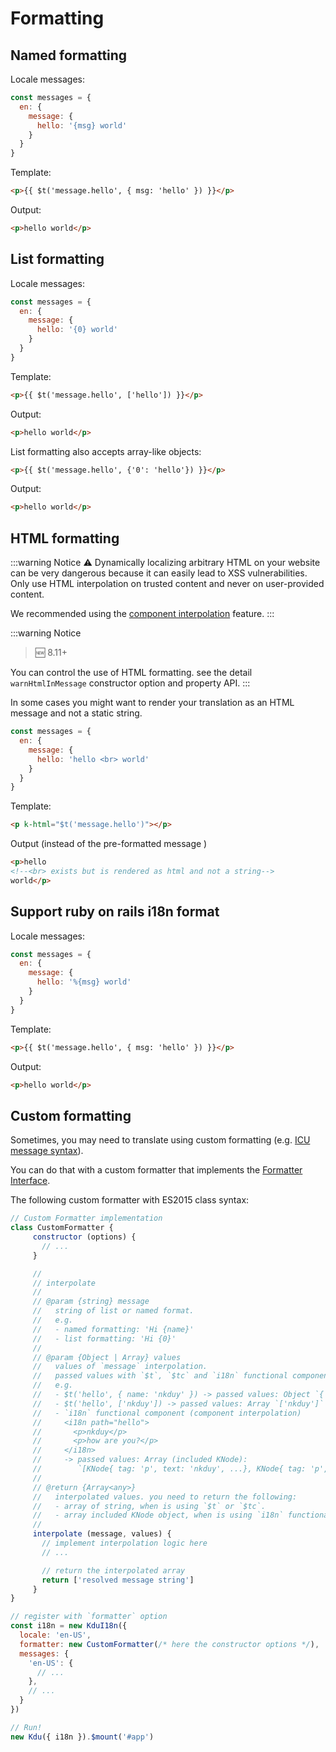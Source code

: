 # Formatting

## Named formatting

Locale messages:

```js
const messages = {
  en: {
    message: {
      hello: '{msg} world'
    }
  }
}
```

Template:

```html
<p>{{ $t('message.hello', { msg: 'hello' }) }}</p>
```

Output:

```html
<p>hello world</p>
```

## List formatting

Locale messages:

```js
const messages = {
  en: {
    message: {
      hello: '{0} world'
    }
  }
}
```

Template:

```html
<p>{{ $t('message.hello', ['hello']) }}</p>
```

Output:

```html
<p>hello world</p>
```

List formatting also accepts array-like objects:

```html
<p>{{ $t('message.hello', {'0': 'hello'}) }}</p>
```

Output:

```html
<p>hello world</p>
```

## HTML formatting

:::warning Notice
:warning: Dynamically localizing arbitrary HTML on your website can be very dangerous because it can easily lead to XSS vulnerabilities. Only use HTML interpolation on trusted content and never on user-provided content.

We recommended using the [component interpolation](interpolation.md) feature.
:::

:::warning Notice
> :new: 8.11+

You can control the use of HTML formatting. see the detail `warnHtmlInMessage` constructor option and property API.
:::

In some cases you might want to render your translation as an HTML message and not a static string.


```js
const messages = {
  en: {
    message: {
      hello: 'hello <br> world'
    }
  }
}
```

Template:


```html
<p k-html="$t('message.hello')"></p>
```

Output (instead of the pre-formatted message )


```html
<p>hello
<!--<br> exists but is rendered as html and not a string-->
world</p>
```


## Support ruby on rails i18n format

Locale messages:

```js
const messages = {
  en: {
    message: {
      hello: '%{msg} world'
    }
  }
}
```

Template:

```html
<p>{{ $t('message.hello', { msg: 'hello' }) }}</p>
```

Output:

```html
<p>hello world</p>
```

## Custom formatting

Sometimes, you may need to translate using custom formatting (e.g. [ICU message syntax](http://userguide.icu-project.org/formatparse/messages)).

You can do that with a custom formatter that implements the [Formatter Interface](https://github.com/khanhduy1407/kdu-i18n/blob/master/decls/i18n.js#L41-L43).

The following custom formatter with ES2015 class syntax:

```js
// Custom Formatter implementation
class CustomFormatter {
     constructor (options) {
       // ...
     }

     //
     // interpolate
     //
     // @param {string} message
     //   string of list or named format.
     //   e.g.
     //   - named formatting: 'Hi {name}'
     //   - list formatting: 'Hi {0}'
     //
     // @param {Object | Array} values
     //   values of `message` interpolation.
     //   passed values with `$t`, `$tc` and `i18n` functional component.
     //   e.g.
     //   - $t('hello', { name: 'nkduy' }) -> passed values: Object `{ name: 'nkduy' }`
     //   - $t('hello', ['nkduy']) -> passed values: Array `['nkduy']`
     //   - `i18n` functional component (component interpolation)
     //     <i18n path="hello">
     //       <p>nkduy</p>
     //       <p>how are you?</p>
     //     </i18n>
     //     -> passed values: Array (included KNode):
     //        `[KNode{ tag: 'p', text: 'nkduy', ...}, KNode{ tag: 'p', text: 'how are you?', ...}]`
     //
     // @return {Array<any>}
     //   interpolated values. you need to return the following:
     //   - array of string, when is using `$t` or `$tc`.
     //   - array included KNode object, when is using `i18n` functional component.
     //
     interpolate (message, values) {
       // implement interpolation logic here
       // ...

       // return the interpolated array
       return ['resolved message string']
     }
}

// register with `formatter` option
const i18n = new KduI18n({
  locale: 'en-US',
  formatter: new CustomFormatter(/* here the constructor options */),
  messages: {
    'en-US': {
      // ...
    },
    // ...
  }
})

// Run!
new Kdu({ i18n }).$mount('#app')
```
